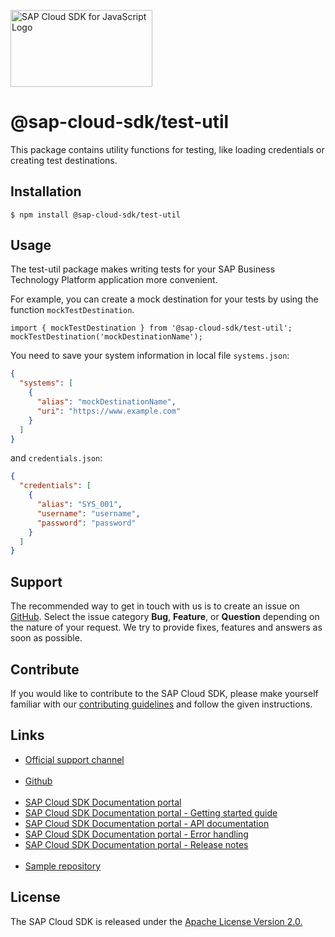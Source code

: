 <!-- sap-cloud-sdk-logo -->
<!-- This block is inserted by scripts/replace-common-readme.ts. Do not adjust it manually. -->
<a href="https://sap.github.io/cloud-sdk/docs/js/overview"><img src="https://help.sap.com/doc/2324e9c3b28748a4ae2ad08166d77675/1.0/en-US/logo-with-js.svg" alt="SAP Cloud SDK for JavaScript Logo" height="122.92" width="226.773"/></a>
<!-- sap-cloud-sdk-logo-stop -->

# @sap-cloud-sdk/test-util

This package contains utility functions for testing, like loading credentials or creating test destinations.

## Installation

```
$ npm install @sap-cloud-sdk/test-util
```

## Usage

The test-util package makes writing tests for your SAP Business Technology Platform application more convenient.

For example, you can create a mock destination for your tests by using the function `mockTestDestination`.

```
import { mockTestDestination } from '@sap-cloud-sdk/test-util';
mockTestDestination('mockDestinationName');
```

You need to save your system information in local file `systems.json`:

```json
{
  "systems": [
    {
      "alias": "mockDestinationName",
      "uri": "https://www.example.com"
    }
  ]
}
```

and `credentials.json`:

```json
{
  "credentials": [
    {
      "alias": "SYS_001",
      "username": "username",
      "password": "password"
    }
  ]
}
```

<!-- sap-cloud-sdk-common-readme -->
<!-- This block is inserted by scripts/replace-common-readme.ts. Do not adjust it manually. -->
## Support

The recommended way to get in touch with us is to create an issue on [GitHub](https://github.com/SAP/cloud-sdk-js/issues).
Select the issue category **Bug**, **Feature**, or **Question** depending on the nature of your request.
We try to provide fixes, features and answers as soon as possible.

## Contribute

If you would like to contribute to the SAP Cloud SDK, please make yourself familiar with our [contributing guidelines](https://github.com/SAP/cloud-sdk-js/blob/main/CONTRIBUTING.md) and follow the given instructions.

## Links

- [Official support channel](https://github.com/SAP/cloud-sdk-js/issues/new/choose)
  <br>
  <br>
- [Github](https://github.com/SAP/cloud-sdk-js)
  <br>
  <br>
- [SAP Cloud SDK Documentation portal](https://sap.github.io/cloud-sdk)
- [SAP Cloud SDK Documentation portal - Getting started guide](https://sap.github.io/cloud-sdk/docs/js/getting-started)
- [SAP Cloud SDK Documentation portal - API documentation](https://sap.github.io/cloud-sdk/api/latest)
- [SAP Cloud SDK Documentation portal - Error handling](https://sap.github.io/cloud-sdk/docs/js/features/error-handling)
- [SAP Cloud SDK Documentation portal - Release notes](https://sap.github.io/cloud-sdk/docs/js/release-notes)
  <br>
  <br>
- [Sample repository](https://github.com/SAP-samples/cloud-sdk-js)

## License

The SAP Cloud SDK is released under the [Apache License Version 2.0.](http://www.apache.org/licenses/)
<!-- sap-cloud-sdk-common-readme-stop -->
